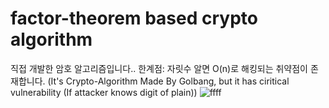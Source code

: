 # factor-theorem based crypto algorithm
직접 개발한 암호 알고리즘입니다..
한계점: 자릿수 알면 O(n)로 해킹되는 취약점이 존재합니다.
(It's Crypto-Algorithm Made By Golbang, but it has ciritical vulnerability (If attacker knows digit of plain))
![ffff](https://user-images.githubusercontent.com/24998577/166093773-d745ae1c-4263-4737-9956-be102159d2d5.jpg)
